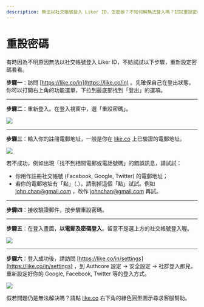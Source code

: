 ```yaml
---
description: 無法以社交帳號登入 Liker ID，怎麼辦？不知何解無法登入嗎？試試重設密碼吧！
---
```


# 重設密碼

有時因為不明原因無法以社交帳號登入 Liker ID，不妨試試以下步驟，重新設定密碼看看。

**步驟一**：訪問 [https://like.co/in](https://like.co/in) 。先確保自己在登出狀態，你可以打開右上角的功能選單，下拉到最底部找到「登出」的選項。

-------------------------

**步驟二**：重新登入。在登入視窗中，選「重設密碼」。  


![](https://downloads.intercomcdn.com/i/o/175778962/4f4bd1aeab2798bbf0285cdd/reset+pwd.png)

-------------------------

**步驟三**：輸入你的註冊電郵地址，一般是你在 [like.co](http://like.co/) 上已驗證的電郵地址。

![](https://downloads.intercomcdn.com/i/o/175780418/7a4f7521aa79eae6e786b17e/reset+pwd.png)

  
若不成功，例如出現「找不到相關電郵或電話號碼」的錯誤訊息，請試試：

* 你用作註冊社交帳號 \(Facebook, Google, Twitter\) 的電郵地址；
* 若你的電郵地址有「點」（.），請刪掉這個「點」試試。例如 [john.chan@gmail.com](mailto:john.chan@gmail.com) ，改作 [johnchan@gmail.com](mailto:johnchan@gmail.com) 再試。

-------------------------

**步驟四**：接收驗證郵件，按步驟重設密碼。

-------------------------

**步驟五**：在登入畫面，**以電郵及密碼登入**。留意不是選上方的社交帳號登入喔。

![](https://downloads.intercomcdn.com/i/o/175784308/f9e3fc31d50f81718ca48bfa/Untitled.png)

-------------------------

**步驟六**：登入成功後，請訪問 [https://like.co/in/settings](https://like.co/in/settings) ，到 Authcore 設定 -&gt; 安全設定 -&gt; 社群登入那兒，重新設定好你的 Google, Facebook, Twitter 等的登入方式。

![](https://downloads.intercomcdn.com/i/o/175785380/c33d66011c62baf955083c2a/Untitled.png)

假若問題仍是無法解決嗎？請點 [like.co](https://like.co/) 右下角的綠色圓型圖示尋求客服幫助。


